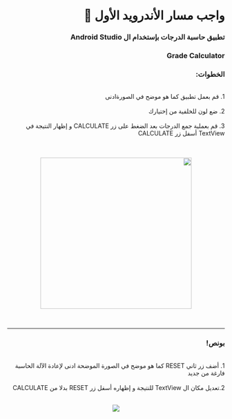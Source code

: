 <div dir = "rtl">
 
# واجب مسار الأندرويد الأول 💚
### تطبيق حاسبة الدرجات بإستخدام ال Android Studio
### Grade Calculator

### الخطوات: 

<br>
 1.  قم بعمل تطبيق كما هو موضح في الصورةادنى
<br>

<br>
2. ضع لون للخلفية من إختيارك
<br>

<br>
 3. قم بعملية جمع الدرجات بعد الضغط على زر CALCULATE و إظهار النتيجة في TextView أسفل زر CALCULATE
<br>

<br>
<br>
<p align="center">
<img src = "https://github.com/kuwaitcodes/android-hw-2/blob/master/hw1.png" width = "350px" margin="auto"/>
</p>
<br>
<hr>

### بونص!

<br>
1. أضف زر ثاني RESET كما هو موضح في الصورة الموضحة ادنى لإعادة الآلة الحاسبة فارغة من جديد
<br>

<br>
2.تعديل مكان ال TextView للنتيجة و إظهاره أسفل زر RESET بدلا من CALCULATE 
<br>
<br>
<p align="center">
<img src = "https://github.com/kuwaitcodes/android-hw-2/blob/master/hw2.png" width = ""350 px" margin="auto"/>
  </p>  
